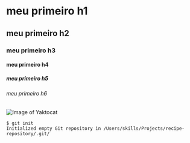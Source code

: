 # meu primeiro h1
## meu primeiro h2
### meu primeiro h3
#### meu primeiro h4
##### meu primeiro h5
###### meu primeiro h6

![Image of Yaktocat](https://octodex.github.com/images/yaktocat.png)

```
$ git init
Initialized empty Git repository in /Users/skills/Projects/recipe-repository/.git/
```
